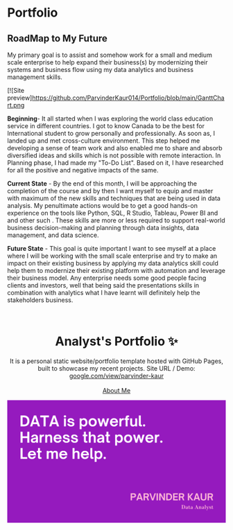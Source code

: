 # Portfolio
## RoadMap to My Future
My primary goal is to assist and somehow work for a small and medium scale enterprise to help expand their business(s) by modernizing their systems and business flow using my data analytics and business management skills. 

[![Site preview]https://github.com/ParvinderKaur014/Portfolio/blob/main/GanttChart.png

**Beginning**- It all started when I was exploring the world class education service in different countries. I got to know Canada to be the best for International student to grow personally and professionally. As soon as, I landed up and met cross-culture environment. This step helped me developing a sense of team work and also enabled me to share and absorb diversified ideas and skills which is not possible with remote interaction. In Planning phase, I had made my "To-Do List". Based on it, I have researched for all the positive and negative impacts of the same.

**Current State** - By the end of this month, I will be approaching the completion of the course and by then I want myself to equip and master with maximum of the new skills and techniques that are being used in data analysis. My penultimate actions would be to get a good hands-on experience on the tools like Python, SQL, R Studio, Tableau, Power BI and and other such . These skills are more or less required to support real-world business decision-making and planning through data insights, data management, and data science. 

**Future State** - This goal is quite important I want to see myself at a place where I will be working with the small scale enterprise and try to make an impact on their existing business by applying my data analytics skill could help them to modernize their existing platform with automation and leverage their business model. Any enterprise needs some good people facing clients and investors, well that being said the presentations skills in combination with analytics what I have learnt will definitely help the stakeholders business.


<!-- PROJECT LOGO -->
<br />
<p align="center">
  <h1 align="center">Analyst's Portfolio ✨</h1>
  <p align="center">
    It is a personal static website/portfolio template hosted with GitHub Pages, built to showcase my recent projects. Site URL / Demo: 
    <a href="https://sites.google.com/view/parvinder-kaur">google.com/view/parvinder-kaur</a>
    <br />
    <br />
    <a href="https://sites.google.com/view/parvinder-kaur/about?authuser=0">About Me</a>
  </p>
</p>

  
[![Site preview](https://github.com/ParvinderKaur014/Portfolio/blob/main/PortFolio.png)](https://sites.google.com/view/parvinder-kaur)
